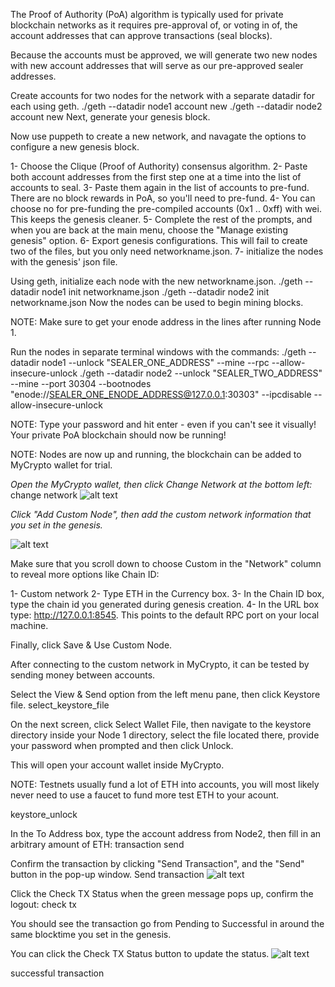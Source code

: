The Proof of Authority (PoA) algorithm is typically used for private blockchain networks as it requires pre-approval of, or voting in of, the account addresses that can approve transactions (seal blocks).

Because the accounts must be approved, we will generate two new nodes with new account addresses that will serve as our pre-approved sealer addresses.

Create accounts for two nodes for the network with a separate datadir for each using geth.
./geth --datadir node1 account new
./geth --datadir node2 account new
Next, generate your genesis block.

Now use puppeth to create a new network, and navagate the options to configure a new genesis block.

1- Choose the Clique (Proof of Authority) consensus algorithm.
2- Paste both account addresses from the first step one at a time into the list of accounts to seal.
3- Paste them again in the list of accounts to pre-fund. There are no block rewards in PoA, so you'll need to pre-fund.
4- You can choose no for pre-funding the pre-compiled accounts (0x1 .. 0xff) with wei. This keeps the genesis cleaner.
5- Complete the rest of the prompts, and when you are back at the main menu, choose the "Manage existing genesis" option.
6- Export genesis configurations. This will fail to create two of the files, but you only need networkname.json.
7- initialize the nodes with the genesis' json file.

Using geth, initialize each node with the new networkname.json.
./geth --datadir node1 init networkname.json
./geth --datadir node2 init networkname.json
Now the nodes can be used to begin mining blocks.

NOTE: Make sure to get your enode address in the lines after running Node 1.

Run the nodes in separate terminal windows with the commands:
./geth --datadir node1 --unlock "SEALER_ONE_ADDRESS" --mine --rpc --allow-insecure-unlock
./geth --datadir node2 --unlock "SEALER_TWO_ADDRESS" --mine --port 30304 --bootnodes "enode://SEALER_ONE_ENODE_ADDRESS@127.0.0.1:30303" --ipcdisable --allow-insecure-unlock

NOTE: Type your password and hit enter - even if you can't see it visually!
Your private PoA blockchain should now be running!

NOTE: Nodes are now up and running, the blockchain can be added to MyCrypto wallet for trial.

*Open the MyCrypto wallet, then click Change Network at the bottom left:*
change network
![alt text](https://github.com/victorlfreire/blockchain-homework/blob/main/POA%20Development%20Chain/images/change%20netwrok.PNG)

*Click "Add Custom Node", then add the custom network information that you set in the genesis.*

![alt text](https://github.com/victorlfreire/blockchain-homework/blob/main/POA%20Development%20Chain/images/Add%20custom%20node.PNG)

Make sure that you scroll down to choose Custom in the "Network" column to reveal more options like Chain ID:

1- Custom network
2- Type ETH in the Currency box.
3- In the Chain ID box, type the chain id you generated during genesis creation.
4- In the URL box type: http://127.0.0.1:8545. This points to the default RPC port on your local machine.

Finally, click Save & Use Custom Node.

After connecting to the custom network in MyCrypto, it can be tested by sending money between accounts.

Select the View & Send option from the left menu pane, then click Keystore file.
select_keystore_file

On the next screen, click Select Wallet File, then navigate to the keystore directory inside your Node 1 directory, select the file located there, provide your password when prompted and then click Unlock.

This will open your account wallet inside MyCrypto.

NOTE: Testnets usually fund a lot of ETH into accounts, you will most likely never need to use a faucet to fund more test ETH to your acount.

keystore_unlock

In the To Address box, type the account address from Node2, then fill in an arbitrary amount of ETH:
transaction send

Confirm the transaction by clicking "Send Transaction", and the "Send" button in the pop-up window.
Send transaction
![alt text](https://github.com/victorlfreire/blockchain-homework/blob/main/POA%20Development%20Chain/images/confirmation.PNG)


Click the Check TX Status when the green message pops up, confirm the logout:
check tx

You should see the transaction go from Pending to Successful in around the same blocktime you set in the genesis.

You can click the Check TX Status button to update the status.
![alt text](https://github.com/victorlfreire/blockchain-homework/blob/main/POA%20Development%20Chain/images/check%20tx.PNG)

successful transaction
